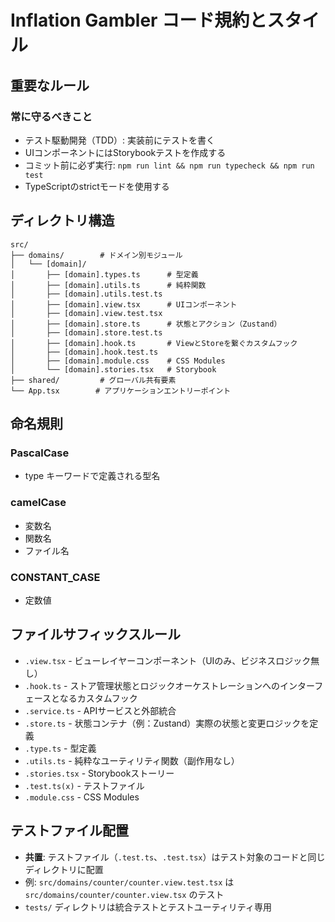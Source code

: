 # Inflation Gambler コード規約とスタイル

## 重要なルール

### 常に守るべきこと
- テスト駆動開発（TDD）: 実装前にテストを書く
- UIコンポーネントにはStorybookテストを作成する
- コミット前に必ず実行: `npm run lint && npm run typecheck && npm run test`
- TypeScriptのstrictモードを使用する

## ディレクトリ構造
```
src/
├── domains/        # ドメイン別モジュール
│   └── [domain]/
│       ├── [domain].types.ts      # 型定義
│       ├── [domain].utils.ts      # 純粋関数
│       ├── [domain].utils.test.ts
│       ├── [domain].view.tsx      # UIコンポーネント
│       ├── [domain].view.test.tsx
│       ├── [domain].store.ts      # 状態とアクション（Zustand）
│       ├── [domain].store.test.ts
│       ├── [domain].hook.ts       # ViewとStoreを繋ぐカスタムフック
│       ├── [domain].hook.test.ts
│       ├── [domain].module.css    # CSS Modules
│       └── [domain].stories.tsx   # Storybook
├── shared/         # グローバル共有要素
└── App.tsx        # アプリケーションエントリーポイント
```

## 命名規則

### PascalCase
- type キーワードで定義される型名

### camelCase
- 変数名
- 関数名
- ファイル名

### CONSTANT_CASE
- 定数値

## ファイルサフィックスルール
- `.view.tsx` - ビューレイヤーコンポーネント（UIのみ、ビジネスロジック無し）
- `.hook.ts` - ストア管理状態とロジックオーケストレーションへのインターフェースとなるカスタムフック
- `.service.ts` - APIサービスと外部統合
- `.store.ts` - 状態コンテナ（例：Zustand）実際の状態と変更ロジックを定義
- `.type.ts` - 型定義
- `.utils.ts` - 純粋なユーティリティ関数（副作用なし）
- `.stories.tsx` - Storybookストーリー
- `.test.ts(x)` - テストファイル
- `.module.css` - CSS Modules

## テストファイル配置
- **共置**: テストファイル（`.test.ts`、`.test.tsx`）はテスト対象のコードと同じディレクトリに配置
- 例: `src/domains/counter/counter.view.test.tsx` は `src/domains/counter/counter.view.tsx` のテスト
- `tests/` ディレクトリは統合テストとテストユーティリティ専用